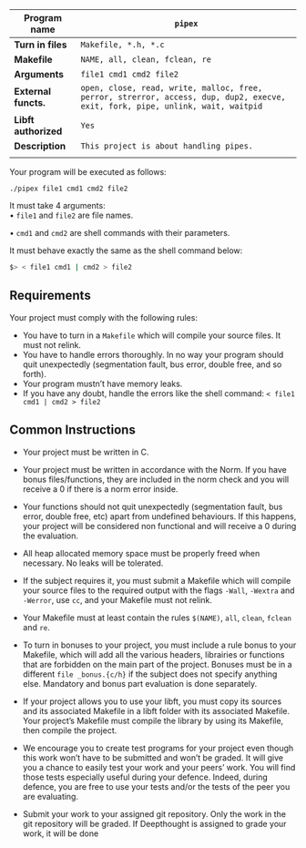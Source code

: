 
| **Program name**     | **`pipex`**                                                                                                                    |
| -------------------- | ------------------------------------------------------------------------------------------------------------------------------ |
| **Turn in files**    | `Makefile, *.h, *.c`                                                                                                           |
| **Makefile**         | `NAME, all, clean, fclean, re`                                                                                                 |
| **Arguments**        | `file1 cmd1 cmd2 file2`                                                                                                        |
| **External functs.** | `open, close, read, write, malloc, free, perror, strerror, access, dup, dup2, execve, exit, fork, pipe, unlink, wait, waitpid` |
| **Libft authorized** | `Yes`                                                                                                                          |
| **Description**      | `This project is about handling pipes.`                                                                                        |
|                      |                                                                                                                                |

Your program will be executed as follows:

```
./pipex file1 cmd1 cmd2 file2
```

It must take 4 arguments:  
• `file1` and `file2` are file names.

• `cmd1` and `cmd2` are shell commands with their parameters.

It must behave exactly the same as the shell command below:

```bash
$> < file1 cmd1 | cmd2 > file2
```


## Requirements

Your project must comply with the following rules:
- You have to turn in a `Makefile` which will compile your source files. It must not relink.
- You have to handle errors thoroughly. In no way your program should quit unexpectedly (segmentation fault, bus error, double free, and so forth).
- Your program mustn’t have memory leaks.
- If you have any doubt, handle the errors like the shell command:
	`< file1 cmd1 | cmd2 > file2`

## Common Instructions

- Your project must be written in C.
    
- Your project must be written in accordance with the Norm. If you have bonus files/functions, they are included in the norm check and you will receive a 0 if there is a norm error inside.
    
- Your functions should not quit unexpectedly (segmentation fault, bus error, double free, etc) apart from undefined behaviours. If this happens, your project will be considered non functional and will receive a 0 during the evaluation.
    
- All heap allocated memory space must be properly freed when necessary. No leaks will be tolerated.
    
- If the subject requires it, you must submit a Makefile which will compile your source files to the required output with the flags `-Wall`, `-Wextra` and `-Werror`, use `cc`, and your Makefile must not relink.
    
- Your Makefile must at least contain the rules `$(NAME)`, `all`, `clean`, `fclean` and `re`.
    
- To turn in bonuses to your project, you must include a rule bonus to your Makefile, which will add all the various headers, librairies or functions that are forbidden on the main part of the project. Bonuses must be in a different `file _bonus.{c/h}` if the subject does not specify anything else. Mandatory and bonus part evaluation is done separately.
    
- If your project allows you to use your libft, you must copy its sources and its associated Makefile in a libft folder with its associated Makefile. Your project’s Makefile must compile the library by using its Makefile, then compile the project.
    
- We encourage you to create test programs for your project even though this work won’t have to be submitted and won’t be graded. It will give you a chance to easily test your work and your peers’ work. You will find those tests especially useful during your defence. Indeed, during defence, you are free to use your tests and/or the tests of the peer you are evaluating.
    
- Submit your work to your assigned git repository. Only the work in the git repository will be graded. If Deepthought is assigned to grade your work, it will be done